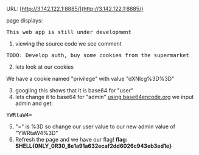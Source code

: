 
URL: [http://3.142.122.1:8885/](http://3.142.122.1:8885/)

page displays:
<pre>
This web app is still under development
</pre>

1) viewing the source code we see comment
<pre>
TODO: Develop auth, buy some cookies from the supermarket
</pre>

2) lets look at our cookies

We have a cookie named "privilege" with value "dXNlcg%3D%3D"

3) googling this shows that it is base64 for "user"
4)  lets change it to base64 for "admin"
[using base64encode.org](https://www.base64encode.org) we input admin and get:
<pre>
YWRtaW4=
</pre>
5) "=" is %3D so change our user value to our new admin value of "YWRtaW4%3D"
6) Refresh the page and we have our flag!
**flag: SHELL{0NLY\_0R30\_8e1a91a632ecaf2dd6026c943eb3ed1e}**